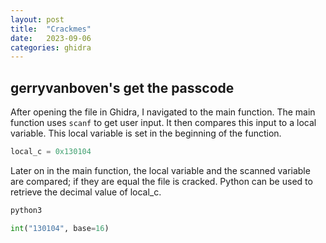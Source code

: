 ```yaml
---
layout: post
title:  "Crackmes"
date:   2023-09-06
categories: ghidra
---
```


## gerryvanboven's get the passcode
After opening the file in Ghidra, I navigated to the main function. The main function uses `scanf` to get user input. It then compares this input to a local variable. This local variable is set in the beginning of the function.
```c
local_c = 0x130104
```
Later on in the main function, the local variable and the scanned variable are compared; if they are equal the file is cracked. Python can be used to retrieve the decimal value of local_c.
```bash
python3
```
```python
int("130104", base=16)
```
